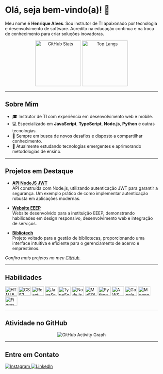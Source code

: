 # Olá, seja bem-vindo(a)! 👋

Meu nome é **Henrique Alves**. Sou instrutor de TI apaixonado por tecnologia e desenvolvimento de software. Acredito na educação contínua e na troca de conhecimento para criar soluções inovadoras.

<div align="center">
  <img height="150rem" src="https://github-readme-stats.vercel.app/api?username=rickalves&show_icons=true&theme=highcontrast" alt="GitHub Stats"/>
  <img height="150rem" src="https://github-readme-stats.vercel.app/api/top-langs/?username=rickalves&theme=highcontrast&layout=compact" alt="Top Langs"/>
</div>

---

## Sobre Mim

- 🎓 Instrutor de TI com experiência em desenvolvimento web e mobile.
- 💻 Especializado em **JavaScript**, **TypeScript**, **Node.js**, **Python** e outras tecnologias.
- 🚀 Sempre em busca de novos desafios e disposto a compartilhar conhecimento.
- 🌱 Atualmente estudando tecnologias emergentes e aprimorando metodologias de ensino.

---

## Projetos em Destaque

- **[API NodeJS JWT](https://github.com/rickalves/api-nodejs-jwt)**  
  API construída com Node.js, utilizando autenticação JWT para garantir a segurança. Um exemplo prático de como implementar autenticação robusta em aplicações modernas.
  
- **[Website EEEP](https://github.com/rickalves/website-eeep)**  
  Website desenvolvido para a instituição EEEP, demonstrando habilidades em design responsivo, desenvolvimento web e integração de serviços.
  
- **[Bibliotech](https://github.com/rickalves/bibliotech)**  
  Projeto voltado para a gestão de bibliotecas, proporcionando uma interface intuitiva e eficiente para o gerenciamento de acervo e empréstimos.

*Confira mais projetos no meu [GitHub](https://github.com/rickalves).*

---

## Habilidades

<div style="display: inline-block">
  <img title="HTML5" alt="HTML5" height="30" width="40" src="https://cdn.jsdelivr.net/gh/devicons/devicon/icons/html5/html5-original.svg" />
  <img title="CSS3" alt="CSS3" height="30" width="40" src="https://cdn.jsdelivr.net/gh/devicons/devicon/icons/css3/css3-original.svg" />
  <img title="React/React Native" alt="React" height="30" width="40" src="https://cdn.jsdelivr.net/gh/devicons/devicon/icons/react/react-original.svg" />
  <img title="JavaScript" alt="JavaScript" height="30" width="40" src="https://cdn.jsdelivr.net/gh/devicons/devicon/icons/javascript/javascript-original.svg" />
  <img title="TypeScript" alt="TypeScript" height="30" width="40" src="https://cdn.jsdelivr.net/gh/devicons/devicon/icons/typescript/typescript-original.svg" />
  <img title="Node.js" alt="Node.js" height="30" width="40" src="https://cdn.jsdelivr.net/gh/devicons/devicon/icons/nodejs/nodejs-original.svg" />
  <img title="MySQL" alt="MySQL" height="30" width="40" src="https://cdn.jsdelivr.net/gh/devicons/devicon/icons/mysql/mysql-original.svg" />
  <img title="Python" alt="Python" height="30" width="40" src="https://cdn.jsdelivr.net/gh/devicons/devicon/icons/python/python-original.svg" />
  <img title="AWS" alt="AWS" height="30" width="40" src="https://cdn.jsdelivr.net/gh/devicons/devicon@latest/icons/amazonwebservices/amazonwebservices-plain-wordmark.svg" />
  <img title="Google Cloud" alt="Google Cloud" height="30" width="40" src="https://cdn.jsdelivr.net/gh/devicons/devicon/icons/googlecloud/googlecloud-original.svg" />
  <img title="MongoDB" alt="MongoDB" height="30" width="40" src="https://cdn.jsdelivr.net/gh/devicons/devicon/icons/mongodb/mongodb-original.svg" />
  <img title="Figma" alt="Figma" height="30" width="40" src="https://cdn.jsdelivr.net/gh/devicons/devicon@latest/icons/figma/figma-original.svg" />
</div>

---

## Atividade no GitHub

<p align="center">
  <img src="https://github-readme-activity-graph.vercel.app/graph?username=rickalves&theme=react-dark" alt="GitHub Activity Graph" />
</p>

---

## Entre em Contato

<div>
  <a href="https://www.instagram.com/rick_alves.r/" target="_blank">
    <img src="https://img.shields.io/badge/Instagram-E4405F?style=for-the-badge&logo=instagram&logoColor=white" alt="Instagram"/>
  </a>
  <a href="https://www.linkedin.com/in/henrique-alves-685a1777/" target="_blank">
    <img src="https://img.shields.io/badge/LinkedIn-0077B5?style=for-the-badge&logo=linkedin&logoColor=white" alt="LinkedIn"/>
  </a>
</div>
